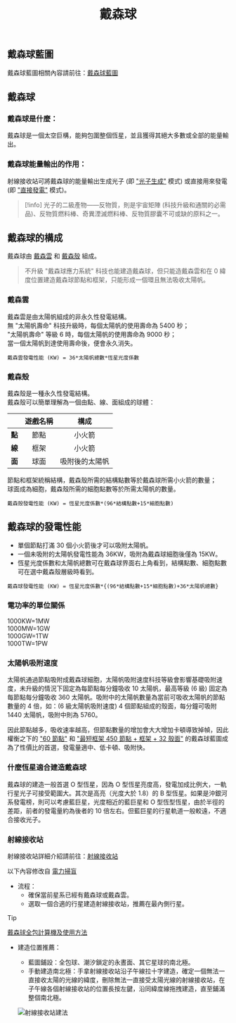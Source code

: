 ﻿---
title: "戴森球"
---

## 戴森球藍圖

戴森球藍圖相關內容請前往：[戴森球藍圖](/blueprints/blueprints#戴森球藍圖)

## 戴森球

### 戴森球是什麼：

戴森球是一個太空巨構，能夠包圍整個恆星，並且獲得其絕大多數或全部的能量輸出。  

### 戴森球能量輸出的作用：

射線接收站可將戴森球的能量輸出生成光子 (即 ["光子生成"]() 模式) 或直接用來發電 (即 ["直接發電"]() 模式)。  
> [!info]
>光子的二級產物——反物質，則是宇宙矩陣 (科技升級和通關的必需品)、反物質燃料棒、奇異湮滅燃料棒、反物質膠囊不可或缺的原料之一。

## 戴森球的構成

戴森球由 [戴森雲](#戴森雲) 和 [戴森殼](#戴森殼) 組成。

>不升級 "戴森球應力系統" 科技也能建造戴森球，但只能造戴森雲和在 0 緯度位置建造戴森球節點和框架，只能形成一個環且無法吸收太陽帆。

### 戴森雲

戴森雲是由太陽帆組成的非永久性發電結構。  
無 "太陽帆壽命" 科技升級時，每個太陽帆的使用壽命為 5400 秒；  
"太陽帆壽命" 等級 6 時，每個太陽帆的使用壽命為 9000 秒；  
當一個太陽帆到達使用壽命後，便會永久消失。

```
戴森雲發電性能 (KW) = 36*太陽帆總數*恆星光度係數
```

### 戴森殼

戴森殼是一種永久性發電結構。  
戴森殼可以簡單理解為一個由點、線、面組成的球體：

|  | **遊戲名稱** | **構成**  |
|:-----:|:--------:|:-------:|
| **點** | 節點       | 小火箭     |
| **線** | 框架       | 小火箭     |
| **面** | 球面       | 吸附後的太陽帆 |

節點和框架統稱結構，戴森殼所需的結構點數等於戴森球所需小火箭的數量；  
球面成為細胞，戴森殼所需的細胞點數等於所需太陽帆的數量。

```
戴森殼發電性能 (KW) = 恆星光度係數*(96*結構點數+15*細胞點數)
```

## 戴森球的發電性能

- 單個節點打滿 30 個小火箭後才可以吸附太陽帆。
- 一個未吸附的太陽帆發電性能為 36KW，吸附為戴森球細胞後僅為 15KW。
- 恆星光度係數和太陽帆總數可在戴森球界面右上角看到，結構點數、細胞點數可在選中戴森殼層級時看到。

```
戴森球發電性能 (KW) = 恆星光度係數*{(96*結構點數+15*細胞點數)+36*太陽帆總數}
```

### 電功率的單位關係

1000KW=1MW  
1000MW=1GW  
1000GW=1TW  
1000TW=1PW  

### 太陽帆吸附速度

太陽帆通過節點吸附成戴森球細胞，太陽帆吸附速度科技等級會影響基礎吸附速度，未升級的情況下固定為每節點每分鐘吸收 10 太陽帆，最高等級 (6 級) 固定為每節點每分鐘吸收 360 太陽帆。吸附中的太陽帆數量為當前可吸收太陽帆的節點數量的 4 倍，如：(6 級太陽帆吸附速度) 4 個節點組成的殼面，每分鐘可吸附 1440 太陽帆，吸附中則為 5760。

因此節點越多，吸收速率越高，但節點數量的增加會大大增加卡頓導致掉幀，因此權衡之下的 ["60 節點"](/blueprints/blueprints#戴森球藍圖推薦) 和 ["最短框架 450 節點 + 框架 + 32 殼面"](/blueprints/blueprints#戴森球藍圖推薦) 的戴森球藍圖成為了性價比的首選，發電量適中、低卡頓、吸附快。

### 什麼恆星適合建造戴森球

戴森球的建造一般首選 O 型恆星，因為 O 型恆星亮度高，發電加成比例大，一軌行星光子可接受範圍大。其次是高亮（光度大於 1.8）的 B 型恆星。如果是沖銀河系發電榜，則可以考慮藍巨星，光度相近的藍巨星和 O 型恆型恆星，由於半徑的差距，前者的發電量約為後者的 10 倍左右。但藍巨星的行星軌道一般較遠，不適合接收光子。

### 射線接收站

射線接收站詳細介紹請前往：[射線接收站](/knowledge-base/power#射線接收站)

以下內容修改自 [電力掃盲](https://www.bilibili.com/video/BV1PQgTemEyE)

- 流程：
    - 確保當前星系已經有戴森球或戴森雲。
    - 選取一個合適的行星建造射線接收站，推薦在最內側行星。

> [!tip]
> [戴森球全包計算機及使用方法](https://www.bilibili.com/video/BV1Q92hYcEFp/)

- 建造位置推薦：
    - 藍圖鋪設：全包球、潮汐鎖定的永晝面、其它星球的南北極。
    - 手動建造南北極：手拿射線接收站沿子午線拉十字建造，確定一個無法一直接收太陽的光線的緯度，刪除無法一直接受太陽光線的射線接收站，在子午線各個射線接收站的位置長按左鍵，沿同緯度線拖拽建造，直至鋪滿整個南北極。

    ![射線接收站建法](/assets/image/射线接收站建法.webp)
